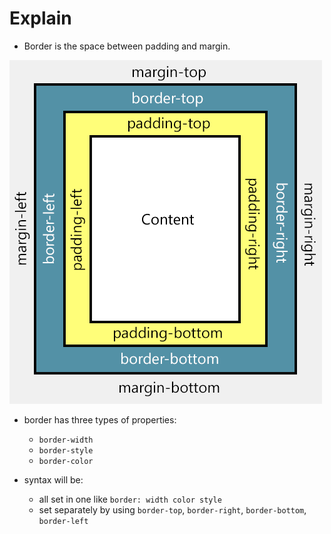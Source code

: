 # Explain
* Border is the space between padding and margin.

![margin & padding](https://github.com/rosemary0401/mywork/blob/master/basic_css/margin/Difference-Between-Padding-and-Margin.png)

* border has three types of properties:
  - `border-width`
  - `border-style`
  - `border-color`
  
* syntax will be:
  - all set in one like `border: width color style`
  - set separately by using `border-top`, `border-right`, `border-bottom`, `border-left`
